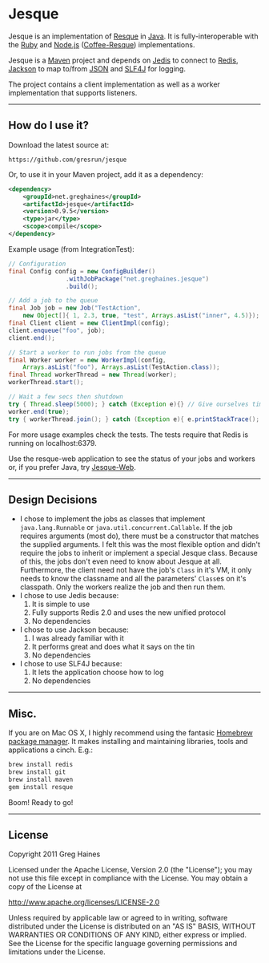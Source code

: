Jesque
======

Jesque is an implementation of [Resque](https://github.com/defunkt/resque) in [Java](http://www.oracle.com/technetwork/java/index.html). It is fully-interoperable with the [Ruby](http://www.ruby-lang.org/en/) and [Node.js](http://nodejs.org/) ([Coffee-Resque](https://github.com/technoweenie/coffee-resque)) implementations.

Jesque is a [Maven](http://maven.apache.org/) project and depends on [Jedis](https://github.com/xetorthio/jedis) to connect to [Redis](http://redis.io/), [Jackson](http://jackson.codehaus.org/) to map to/from [JSON](http://www.json.org/) and [SLF4J](http://www.slf4j.org/) for logging.

The project contains a client implementation as well as a worker implementation that supports listeners.

***

How do I use it?
----------------
Download the latest source at:

	https://github.com/gresrun/jesque
Or, to use it in your Maven project, add it as a dependency:
```xml
<dependency>
	<groupId>net.greghaines</groupId>
	<artifactId>jesque</artifactId>
	<version>0.9.5</version>
	<type>jar</type>
	<scope>compile</scope>
</dependency>
```
Example usage (from IntegrationTest):
```java
// Configuration
final Config config = new ConfigBuilder()
				.withJobPackage("net.greghaines.jesque")
				.build();

// Add a job to the queue
final Job job = new Job("TestAction", 
	new Object[]{ 1, 2.3, true, "test", Arrays.asList("inner", 4.5)});
final Client client = new ClientImpl(config);
client.enqueue("foo", job);
client.end();

// Start a worker to run jobs from the queue
final Worker worker = new WorkerImpl(config, 
	Arrays.asList("foo"), Arrays.asList(TestAction.class));
final Thread workerThread = new Thread(worker);
workerThread.start();

// Wait a few secs then shutdown
try { Thread.sleep(5000); } catch (Exception e){} // Give ourselves time to process
worker.end(true);
try { workerThread.join(); } catch (Exception e){ e.printStackTrace(); }
```
For more usage examples check the tests. The tests require that Redis is running on localhost:6379.

Use the resque-web application to see the status of your jobs and workers or, if you prefer Java, try [Jesque-Web](https://github.com/gresrun/jesque-web).

***

Design Decisions
----------------
* I chose to implement the jobs as classes that implement `java.lang.Runnable` or `java.util.concurrent.Callable`. If the job requires arguments (most do), there must be a constructor that matches the supplied arguments. I felt this was the most flexible option and didn't require the jobs to inherit or implement a special Jesque class. Because of this, the jobs don't even need to know about Jesque at all. Furthermore, the client need not have the job's `Class` in it's VM, it only needs to know the classname and all the parameters' `Class`es on it's classpath. Only the workers realize the job and then run them.
* I chose to use Jedis because:
	1. It is simple to use
	2. Fully supports Redis 2.0 and uses the new unified protocol
	3. No dependencies
* I chose to use Jackson because:
	1. I was already familiar with it
	2. It performs great and does what it says on the tin
	3. No dependencies
* I chose to use SLF4J because:
	1. It lets the application choose how to log
	2. No dependencies

***

Misc.
-----

If you are on Mac OS X, I highly recommend using the fantasic [Homebrew package manager](https://github.com/mxcl/homebrew). It makes installing and maintaining libraries, tools and applications a cinch. E.g.:
```bash
brew install redis
brew install git
brew install maven
gem install resque
```
Boom! Ready to go!

***

License
-------
Copyright 2011 Greg Haines

Licensed under the Apache License, Version 2.0 (the "License");
you may not use this file except in compliance with the License.
You may obtain a copy of the License at

   <http://www.apache.org/licenses/LICENSE-2.0>

Unless required by applicable law or agreed to in writing, software
distributed under the License is distributed on an "AS IS" BASIS,
WITHOUT WARRANTIES OR CONDITIONS OF ANY KIND, either express or implied.
See the License for the specific language governing permissions and
limitations under the License.

